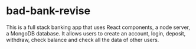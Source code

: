 # bad-bank-revise
This is a full stack banking app that uses React components, a node server, a MongoDB database. It allows users to create an account, login, deposit, withdraw, check balance and  check all the data of other users. 
